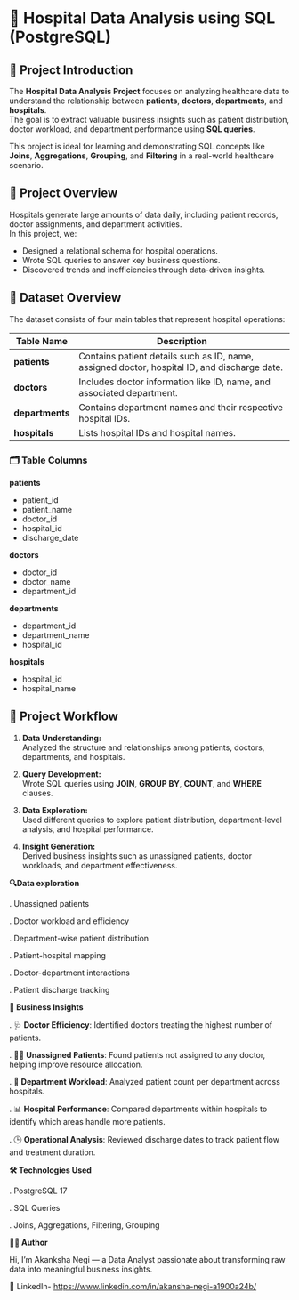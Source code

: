 # 🏥 Hospital Data Analysis using SQL (PostgreSQL)

## 📘 Project Introduction
The **Hospital Data Analysis Project** focuses on analyzing healthcare data to understand the relationship between **patients**, **doctors**, **departments**, and **hospitals**.  
The goal is to extract valuable business insights such as patient distribution, doctor workload, and department performance using **SQL queries**.

This project is ideal for learning and demonstrating SQL concepts like **Joins**, **Aggregations**, **Grouping**, and **Filtering** in a real-world healthcare scenario.

## 🎯 Project Overview
Hospitals generate large amounts of data daily, including patient records, doctor assignments, and department activities.  
In this project, we:
- Designed a relational schema for hospital operations.  
- Wrote SQL queries to answer key business questions.  
- Discovered trends and inefficiencies through data-driven insights.  

## 🧩 Dataset Overview
The dataset consists of four main tables that represent hospital operations:

| Table Name  | Description |
|--------------|--------------|
| **patients** | Contains patient details such as ID, name, assigned doctor, hospital ID, and discharge date. |
| **doctors** | Includes doctor information like ID, name, and associated department. |
| **departments** | Contains department names and their respective hospital IDs. |
| **hospitals** | Lists hospital IDs and hospital names. |

### 🗂️ Table Columns

**patients**
- patient_id  
- patient_name  
- doctor_id  
- hospital_id  
- discharge_date  

**doctors**
- doctor_id  
- doctor_name  
- department_id  

**departments**
- department_id  
- department_name  
- hospital_id  

**hospitals**
- hospital_id  
- hospital_name  

## 🔄 Project Workflow
1. **Data Understanding:**  
   Analyzed the structure and relationships among patients, doctors, departments, and hospitals.  

2. **Query Development:**  
   Wrote SQL queries using **JOIN**, **GROUP BY**, **COUNT**, and **WHERE** clauses.  

3. **Data Exploration:**  
   Used different queries to explore patient distribution, department-level analysis, and hospital performance.  

4. **Insight Generation:**  
   Derived business insights such as unassigned patients, doctor workloads, and department effectiveness.  

**🔍Data exploration**

. Unassigned patients

.  Doctor workload and efficiency

. Department-wise patient distribution

. Patient-hospital mapping

. Doctor-department interactions

. Patient discharge tracking

**💼 Business Insights**

. 🩺 **Doctor Efficiency**: Identified doctors treating the highest number of patients.

. 🧑‍⚕️ **Unassigned Patients**: Found patients not assigned to any doctor, helping improve resource allocation.

. 🏢 **Department Workload**: Analyzed patient count per department across hospitals.

. 📊 **Hospital Performance**: Compared departments within hospitals to identify which areas handle more patients.

. 🕒 **Operational Analysis**: Reviewed discharge dates to track patient flow and treatment duration.

**🛠️ Technologies Used**

. PostgreSQL 17

. SQL Queries

. Joins, Aggregations, Filtering, Grouping

**👩‍💻 Author**

Hi, I’m Akanksha Negi — a Data Analyst passionate about transforming raw data into meaningful business insights.

📧 LinkedIn- https://www.linkedin.com/in/akansha-negi-a1900a24b/
